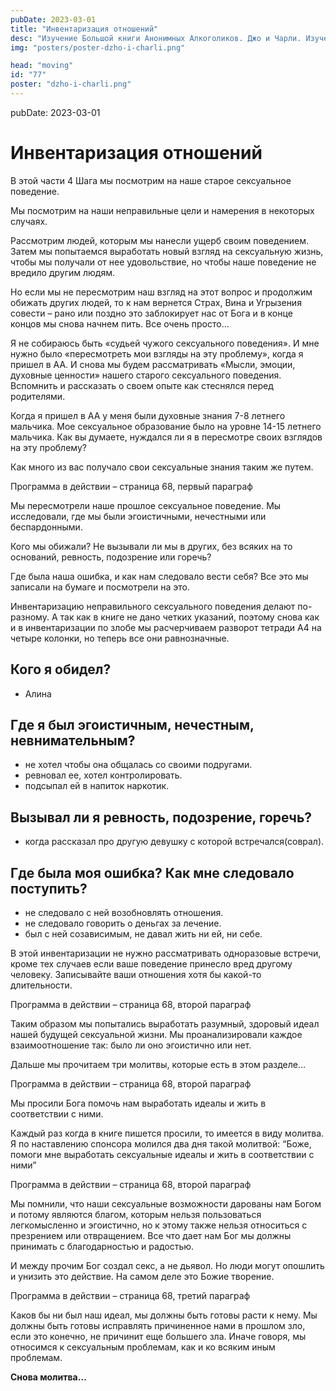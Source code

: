 ```yaml
---
pubDate: 2023-03-01
title: "Инвентаризация отношений"
desc: "Изучение Большой книги Анонимных Алкоголиков. Джо и Чарли. Изучение БК. (076)"
img: "posters/poster-dzho-i-charli.png"

head: "moving"
id: "77"
poster: "dzho-i-charli.png"
---
```


pubDate: 2023-03-01

# Инвентаризация отношений

В этой части 4 Шага мы посмотрим на наше старое сексуальное поведение.

Мы посмотрим на наши неправильные цели и намерения в некоторых случаях.

Рассмотрим людей, которым мы нанесли ущерб своим поведением. Затем мы попытаемся выработать новый взгляд на сексуальную жизнь, чтобы мы получали от нее удовольствие, но чтобы наше поведение не вредило другим людям.

Но если мы не пересмотрим наш взгляд на этот вопрос и продолжим обижать других людей, то к нам вернется Страх, Вина и Угрызения совести – рано или поздно это заблокирует нас от Бога и в конце концов мы снова начнем пить. Все очень просто…

Я не собираюсь быть «судьей чужого сексуального поведения». И мне нужно было «пересмотреть мои взгляды на эту проблему», когда я пришел в АА. И снова мы будем рассматривать «Мысли, эмоции, духовные ценности» нашего старого сексуального поведения. Вспомнить и рассказать о своем опыте как стеснялся перед родителями.

Когда я пришел в АА у меня были духовные знания 7-8 летнего мальчика. Мое сексуальное образование было на уровне 14-15 летнего мальчика. Как вы думаете, нуждался ли я в пересмотре своих взглядов на эту проблему?

Как много из вас получало свои сексуальные знания таким же путем.

Программа в действии – страница 68, первый параграф

Мы пересмотрели наше прошлое сексуальное поведение. Мы исследовали, где мы были эгоистичными, нечестными или беспардонными.

Кого мы обижали? Не вызывали ли мы в других, без всяких на то оснований, ревность, подозрение или горечь?

Где была наша ошибка, и как нам следовало вести себя? Все это мы записали на бумаге и посмотрели на это.

Инвентаризацию неправильного сексуального поведения делают по-разному. А так как в книге не дано четких указаний, поэтому снова как и в инвентаризации по злобе мы расчерчиваем разворот тетради А4 на четыре колонки, но теперь все они равнозначные.

## Кого я обидел?

- Алина

## Где я был эгоистичным, нечестным, невнимательным?

- не хотел чтобы она общалась со своими подругами.
- ревновал ее, хотел контролировать.
- подсыпал ей в напиток наркотик.

## Вызывал ли я ревность, подозрение, горечь?

- когда рассказал про другую девушку с которой встречался(соврал).

## Где была моя ошибка? Как мне следовало поступить?

- не следовало с ней возобновлять отношения.
- не следовало говорить о деньгах за лечение.
- был с ней созависимым, не давал жить ни ей, ни себе.

В этой инвентаризации не нужно рассматривать одноразовые встречи, кроме тех случаев если ваше поведение принесло вред другому человеку. Записывайте ваши отношения хотя бы какой-то длительности.

Программа в действии – страница 68, второй параграф

Таким образом мы попытались выработать разумный, здоровый идеал нашей будущей сексуальной жизни. Мы проанализировали каждое взаимоотношение так: было ли оно эгоистично или нет.

Дальше мы прочитаем три молитвы, которые есть в этом разделе…

Программа в действии – страница 68, второй параграф

Мы просили Бога помочь нам выработать идеалы и жить в соответствии с ними.

Каждый раз когда в книге пишется просили, то имеется в виду молитва. Я по наставлению спонсора молился два дня такой молитвой: “Боже, помоги мне выработать сексуальные идеалы и жить в соответствии с ними”

Программа в действии – страница 68, второй параграф

Мы помнили, что наши сексуальные возможности дарованы нам Богом и потому являются благом, которым нельзя пользоваться легкомысленно и эгоистично, но к этому также нельзя относиться с презрением или отвращением.
Все что дает нам Бог мы должны принимать с благодарностью и радостью.

И между прочим Бог создал секс, а не дьявол. Но люди могут опошлить и унизить это действие. На самом деле это Божие творение.

Программа в действии – страница 68, третий параграф

Каков бы ни был наш идеал, мы должны быть готовы расти к нему. Мы должны быть готовы исправлять причиненное нами в прошлом зло, если это конечно, не причинит еще большего зла. Иначе говоря, мы относимся к сексуальным проблемам, как и ко всяким иным проблемам.

**Снова молитва…**
